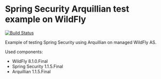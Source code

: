 Spring Security Arquillian test example on WildFly
==================================================

[![Build Status](https://api.travis-ci.org/dzolo/wildfly-arquillian-spring-security.svg?branch=master)](https://travis-ci.org/dzolo/wildfly-arquillian-spring-security)

Example of testing Spring Security using Arquillian on managed WildFly AS.

Used components:
* WildFly 8.1.0.Final
* Spring Security 1.1.5.Final
* Arquillian 1.1.5.Final
